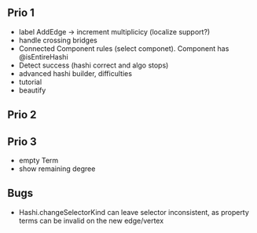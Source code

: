 ## Prio 1

- label AddEdge -> increment multiplicicy (localize support?)
- handle crossing bridges
- Connected Component rules (select componet). Component has @isEntireHashi
- Detect success (hashi correct and algo stops)
- advanced hashi builder, difficulties
- tutorial
- beautify

## Prio 2

## Prio 3

- empty Term
- show remaining degree

## Bugs

- Hashi.changeSelectorKind can leave selector inconsistent, as property terms can be invalid on the new edge/vertex
